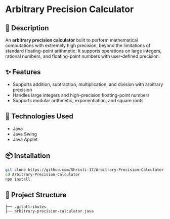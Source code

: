 # Arbitrary Precision Calculator

## 📝 Description
An **arbitrary precision calculator** built to perform mathematical computations with extremely high precision, beyond the limitations of standard floating-point arithmetic. It supports operations on large integers, rational numbers, and floating-point numbers with user-defined precision.

## ✨ Features
- Supports addition, subtraction, multiplication, and division with arbitrary precision
- Handles large integers and high-precision floating-point numbers
- Supports modular arithmetic, exponentiation, and square roots

## 🔧 Technologies Used
- Java
- Java Swing
- Java Applet

## 📦 Installation
```sh
git clone https://github.com/Shristi-17/Arbitrary-Precision-Calculator.git
cd Arbitrary-Precision-Calculator
npm install
```
## 📂 Project Structure
```
├── .gitattributes
├── arbitrary-precision-calculator.java

```

